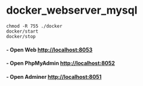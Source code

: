 # docker_webserver_mysql

  ```
  chmod -R 755 ./docker
  docker/start
  docker/stop
  ```

  #### - Open Web [http://localhost:8053](http://localhost:8053)
  
  #### - Open PhpMyAdmin [http://localhost:8052](http://localhost:8052)

  #### - Open Adminer [http://localhost:8051](http://localhost:8051)
